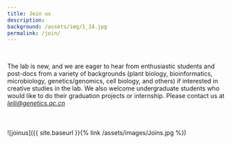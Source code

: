 ```yaml
---
title: Join us
description:   
background: /assets/img/1_14.jpg
permalink: /join/
---
```




&nbsp;

The lab is new, and we are eager to hear from enthusiastic students and post-docs from a variety of backgrounds (plant biology, bioinformatics, microbiology, genetics/genomics, cell biology, and others) if interested in creative studies in the lab. We also welcome undergraduate students who would like to do their graduation projects or internship. Please contact us at *leili@genetics.ac.cn*
<br/>
<br/>
<br/>
<br/>
![joinus]({{ site.baseurl }}{% link /assets/images/Joins.jpg %})
